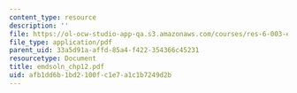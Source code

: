 ```yaml
---
content_type: resource
description: ''
file: https://ol-ocw-studio-app-qa.s3.amazonaws.com/courses/res-6-003-electromechanical-dynamics-spring-2009/afb1dd6b1bd2100fc1e7a1c1b7249d2b_emdsoln_chp12.pdf
file_type: application/pdf
parent_uid: 33a5d91a-affd-85a4-f422-354366c45231
resourcetype: Document
title: emdsoln_chp12.pdf
uid: afb1dd6b-1bd2-100f-c1e7-a1c1b7249d2b
---
```

